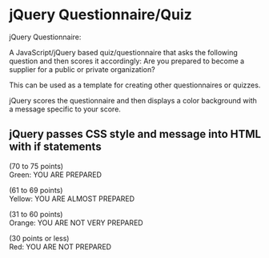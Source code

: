 # jQuery Questionnaire/Quiz
jQuery Questionnaire:   
   
A JavaScript/jQuery based quiz/questionnaire that asks the following question and then scores it accordingly: Are you prepared to become a supplier for a public or private organization?    

This can be used as a template for creating other questionnaires or quizzes.

jQuery scores the questionnaire and then displays a color background with a message specific to your score.

## jQuery passes CSS style and message into HTML with if statements

(70 to 75 points)  
Green: YOU ARE PREPARED  
  
(61 to 69 points)  
Yellow: YOU ARE ALMOST PREPARED  

(31 to 60 points)  
Orange: YOU ARE NOT VERY PREPARED    
  
(30 points or less)  
Red: YOU ARE NOT PREPARED           

